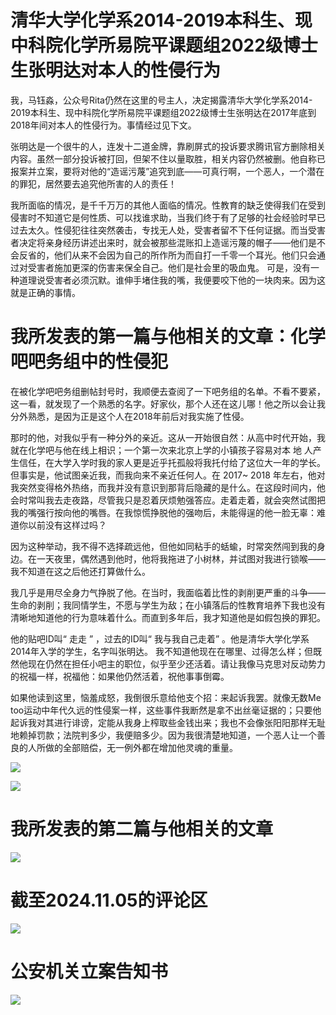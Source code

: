 # 清华大学化学系2014-2019本科生、现中科院化学所易院平课题组2022级博士生张明达对本人的性侵行为

我，马钰淼，公众号Rita仍然在这里的号主人，决定揭露清华大学化学系2014-2019本科生、现中科院化学所易院平课题组2022级博士生张明达在2017年底到2018年间对本人的性侵行为。事情经过见下文。

张明达是一个很牛的人，连发十二道金牌，靠刷屏式的投诉要求腾讯官方删除相关内容。虽然一部分投诉被打回，但架不住以量取胜，相关内容仍然被删。他自称已报案并立案，要将对他的“造谣污蔑”追究到底——可真行啊，一个恶人，一个潜在的罪犯，居然要去追究他所害的人的责任！

我所面临的情况，是千千万万的其他人面临的情况。性教育的缺乏使得我们在受到侵害时不知道它是何性质、可以找谁求助，当我们终于有了足够的社会经验时早已过去太久。性侵犯往往突然袭击，专找无人处，受害者留不下任何证据。而当受害者决定将亲身经历讲述出来时，就会被那些混账扣上造谣污蔑的帽子——他们是不会反省的，他们从来不会因为自己的所作所为而自打一千零一个耳光。他们只会通过对受害者施加更深的伤害来保全自己。他们是社会里的吸血鬼。
可是，没有一种道理说受害者必须沉默。谁伸手堵住我的嘴，我便要咬下他的一块肉来。因为这就是正确的事情。

# 我所发表的第一篇与他相关的文章：化学吧吧务组中的性侵犯

在被化学吧吧务组删帖封号时，我顺便去查阅了一下吧务组的名单。不看不要紧，这一看，就发现了一个熟悉的名字。好家伙，那个人还在这儿哪！他之所以会让我分外熟悉，是因为正是这个人在2018年前后对我实施了性侵。

那时的他，对我似乎有一种分外的亲近。这从一开始很自然：从高中时代开始，我就在化学吧与他在线上相识；一个第一次来北京上学的小镇孩子容易对本 地 人产生信任，在大学入学时我的家人更是近乎托孤般将我托付给了这位大一年的学长。但事实是，他试图亲近我，而我向来不亲近任何人。在 2017~ 2018 年左右，他对我突然变得格外热络，而我并没有意识到那背后隐藏的是什么。在这段时间内，他会时常叫我去走夜路，尽管我只是忍着厌烦勉强答应。走着走着，就会突然试图把我的嘴强行按向他的嘴唇。在我惊慌挣脱他的强吻后，未能得逞的他一脸无辜：难道你以前没有这样过吗？

因为这种举动，我不得不选择疏远他，但他如同粘手的蛞蝓，时常突然闯到我的身边。在一天夜里，偶然遇到他时，他将我拖进了小树林，并试图对我进行锁喉——我不知道在这之后他还打算做什么。

我几乎是用尽全身力气挣脱了他。在当时，我面临着比性的剥削更严重的斗争——生命的剥削；我同情学生，不愿与学生为敌；在小镇落后的性教育培养下我也没有清晰地知道他的行为意味着什么。而直到多年后，我才知道他是如假包换的罪犯。

他的贴吧ID叫“ 走走 ” ，过去的ID叫“ 我与我自己走着” 。他是清华大学化学系2014年入学的学生，名字叫张明达。 我不知道他现在在哪里、过得怎么样；但既然他现在仍然在担任小吧主的职位，似乎至少还活着。请让我像马克思对反动势力的祝福一样，祝福他：如果他仍然活着，祝他事事倒霉。

如果他读到这里，恼羞成怒，我倒很乐意给他支个招：来起诉我罢。就像无数Me too运动中年代久远的性侵案一样，这些事件我断然是拿不出丝毫证据的；只要他起诉我对其进行诽谤，定能从我身上榨取些金钱出来；我也不会像张阳阳那样无耻地赖掉罚款；法院判多少，我便赔多少。因为我很清楚地知道，一个恶人让一个善良的人所做的全部赔偿，无一例外都在增加他灵魂的重量。

![](img0.jpg)

![](img0.5.jpg)


# 我所发表的第二篇与他相关的文章

![](img1.jpg)

# 截至2024.11.05的评论区

![](img2.jpg)

# 公安机关立案告知书

![](img3.jpg)
